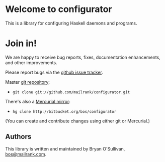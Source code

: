 # Welcome to configurator

This is a library for configuring Haskell daemons and programs.

# Join in!

We are happy to receive bug reports, fixes, documentation enhancements,
and other improvements.

Please report bugs via the
[github issue tracker](http://github.com/mailrank/configurator/issues).

Master [git repository](http://github.com/mailrank/configurator):

* `git clone git://github.com/mailrank/configurator.git`

There's also a [Mercurial mirror](http://bitbucket.org/bos/configurator):

* `hg clone http://bitbucket.org/bos/configurator`

(You can create and contribute changes using either git or Mercurial.)

Authors
-------

This library is written and maintained by Bryan O'Sullivan,
<bos@mailrank.com>.
